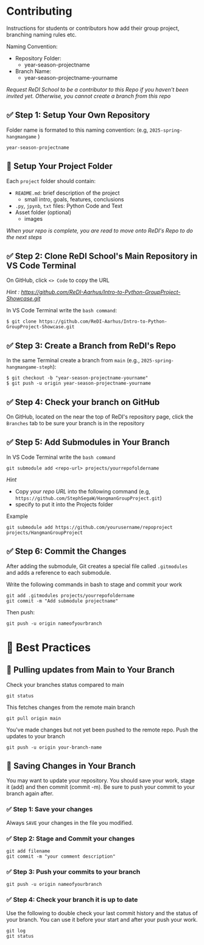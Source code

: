 
# Contributing
Instructions for students or contributors how add their group project, branching naming rules etc. 

Naming Convention:
- Repository Folder:
    - year-season-projectname
- Branch Name:
    - year-season-projectname-yourname

*Request ReDI School to be a contributor to this Repo if you haven't been invited yet. Otherwise, you cannot create a branch from this repo*


## ✅ Step 1: Setup Your Own Repository
Folder name is formated to this naming convention: (e.g, `2025-spring-hangmangame` )
    
    year-season-projectname

    
## 📁 Setup Your Project Folder
Each `project` folder should contain:
- `README.md`: brief description of the project
    - small intro, goals, features, conclusions
- `.py`, `jpynb`, `txt` files: Python Code and Text
- Asset folder (optional)
    - images

*When your repo is complete, you are read to move onto ReDI's Repo to do the next steps*

## ✅ Step 2: Clone ReDI School's Main Repository in VS Code Terminal
On GitHub, click `<> Code` to copy the URL 

*Hint
: https://github.com/ReDI-Aarhus/Intro-to-Python-GroupProject-Showcase.git*

In VS Code Terminal write the `bash command`:

    $ git clone https://github.com/ReDI-Aarhus/Intro-to-Python-GroupProject-Showcase.git

## ✅ Step 3: Create a Branch from ReDI's Repo

In the same Terminal create a branch from `main` (e.g., `2025-spring-hangmangame-steph`):

    $ git checkout -b "year-season-projectname-yourname"
    $ git push -u origin year-season-projectname-yourname

## ✅ Step 4: Check your branch on GitHub
On GitHub, located on the near the top of ReDI's repository page, click the `Branches` tab to be sure your branch is in the repository

## ✅ Step 5: Add Submodules in Your Branch
In VS Code Terminal write the `bash command`

    git submodule add <repo-url> projects/yourrepofoldername

*Hint*
- Copy *your repo URL* into the following command (e.g, `https://github.com/StephSegaW/HangmanGroupProject.git`)
- specify to put it into the Projects folder

Example

    git submodule add https://github.com/yourusername/repoproject projects/HangmanGroupProject

## ✅ Step 6: Commit the Changes
After adding the submodule, Git creates a special file called `.gitmodules` and adds a reference to each submodule.

Write the following commands in bash to stage and commit your work

    git add .gitmodules projects/yourrepofoldername
    git commit -m "Add submodule projectname"

Then push:

    git push -u origin nameofyourbranch


# 📌 Best Practices

## 🔄 Pulling updates from Main to Your Branch
Check your branches status compared to main

    git status
    
This fetches changes from the remote main branch

    git pull origin main

You've made changes but not yet been pushed to the remote repo. Push the updates to your branch

    git push -u origin your-branch-name



## 🔄 Saving Changes in Your Branch
You may want to update your repository. You should save your work, stage it (add) and then commit (commit -m). Be sure to push your commit to your branch again after.

### ✅ Step 1: Save your changes
Always `SAVE` your changes in the file you modified. 

### ✅ Step 2: Stage and Commit your changes
    git add filename
    git commit -m "your comment description"
### ✅ Step 3: Push your commits to your branch
    git push -u origin nameofyourbranch

### ✅ Step 4: Check your branch it is up to date
Use the following to double check your last commit history and the status of your branch. You can use it before your start and after your push your work. 

    git log
    git status

